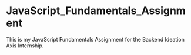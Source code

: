 # JavaScript_Fundamentals_Assignment
This is my JavaScript Fundamentals Assignment for the Backend Ideation Axis Internship.
